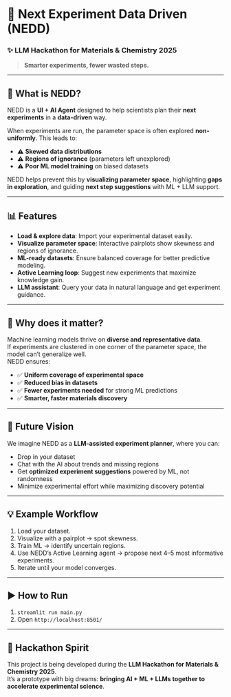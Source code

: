# 🌱 Next Experiment Data Driven (NEDD)  
### ✨ LLM Hackathon for Materials & Chemistry 2025  

> **Smarter experiments, fewer wasted steps.**  

---

## 🔬 What is NEDD?  
NEDD is a **UI + AI Agent** designed to help scientists plan their **next experiments** in a **data-driven** way.  

When experiments are run, the parameter space is often explored **non-uniformly**. This leads to:  
- ⚠️ **Skewed data distributions**  
- ⚠️ **Regions of ignorance** (parameters left unexplored)  
- ⚠️ **Poor ML model training** on biased datasets  

NEDD helps prevent this by **visualizing parameter space**, highlighting **gaps in exploration**, and guiding **next step suggestions** with ML + LLM support.  

---

## 📊 Features  
- **Load & explore data**: Import your experimental dataset easily.  
- **Visualize parameter space**: Interactive pairplots show skewness and regions of ignorance.  
- **ML-ready datasets**: Ensure balanced coverage for better predictive modeling.  
- **Active Learning loop**: Suggest new experiments that maximize knowledge gain.  
- **LLM assistant**: Query your data in natural language and get experiment guidance.  

---

## 🌟 Why does it matter?  
Machine learning models thrive on **diverse and representative data**.  
If experiments are clustered in one corner of the parameter space, the model can’t generalize well.  
NEDD ensures:  
- ✅ **Uniform coverage of experimental space**  
- ✅ **Reduced bias in datasets**  
- ✅ **Fewer experiments needed** for strong ML predictions  
- ✅ **Smarter, faster materials discovery**  

---

## 🚀 Future Vision  
We imagine NEDD as a **LLM-assisted experiment planner**, where you can:  
- Drop in your dataset  
- Chat with the AI about trends and missing regions  
- Get **optimized experiment suggestions** powered by ML, not randomness  
- Minimize experimental effort while maximizing discovery potential  

---

## 💡 Example Workflow  
1. Load your dataset.  
2. Visualize with a pairplot → spot skewness.  
3. Train ML → identify uncertain regions.  
4. Use NEDD’s Active Learning agent → propose next 4–5 most informative experiments.  
5. Iterate until your model converges.  

---
## ▶️  How to Run
1. ```streamlit run main.py```
2. Open ```http://localhost:8501/```

---

## 🌸 Hackathon Spirit  
This project is being developed during the **LLM Hackathon for Materials & Chemistry 2025**.  
It’s a prototype with big dreams: **bringing AI + ML + LLMs together to accelerate experimental science**.  

